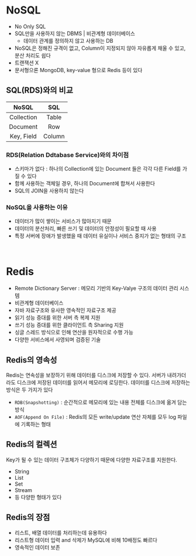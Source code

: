 # NoSQL
* No Only SQL
* SQL만을 사용하지 않는 DBMS | 비관계형 데이터베이스
  * 데이터 관계를 정의하지 않고 사용하는 DB
* NoSQL은 정해진 규격이 없고, Column이 지정되지 않아 자유롭게 채울 수 있고, 분산 처리도 쉽다
* 트랜잭션 X
* 문서형으론 MongoDB, key-value 형으로 Redis 등이 있다

## SQL(RDS)와의 비교
|   NoSQL    |   SQL   |
|:----------:|:---:|
| Collection | Table |
|  Document  | Row |
| Key, Field | Column |

### RDS(Relation Ddtabase Service)와의 차이점
* 스키마가 없다 : 하나의 Collection에 있는 Document 들은 각각 다른 Field를 가질 수 있다
* 함께 사용하는 객체일 경우, 하나의 Document에 합쳐서 사용한다
* SQL의 JOIN을 사용하지 않는다
### NoSQL을 사용하는 이유
* 데이터가 많이 쌓이는 서비스가 많아지기 때문
* 데이터의 분산처리, 빠른 쓰기 및 데이터의 안정성이 필요할 때 사용
* 특정 서버에 장애가 발생했을 때 데이터 유실이나 서비스 중지가 없는 형태의 구조

<br>

# Redis
* Remote Dictionary Server : 메모리 기반의 Key-Valye 구조의 데이터 관리 시스템
* 비관계형 데이터베이스
* 자바 자료구조와 유사한 영속적인 자료구조 제공
* 읽기 성능 증대를 위한 서버 측 복제 지원
* 쓰기 성능 증대를 위한 클라이언트 측 Sharing 지원
* 싱글 스레드 방식으로 인해 연산을 원자적으로 수행 가능
* 다양한 서비스에서 사영되며 검증된 기술

## Redis의 영속성
Redis는 연속성을 보장하기 위해 데이터를 디스크에 저장할 수 있다. 서버가 내려가더라도 디스크에 저장된
데이터를 읽어서 메모리에 로딩한다. 데이터를 디스크에 저장하는 방식은 두 가지가 있다
* `RDB(Snapshotting)` : 순간적으로 메모리에 있는 내용 전체를 디스크에 옮겨 담는 방식
* `AOF(Append On File)` : Redis의 모든 write/update 연산 자체를 모두 log 파일에 기록하는 형태

## Redis의 컬렉션
Key가 될 수 있는 데이터 구조체가 다양하기 때문에 다양한 자료구조를 지원한다.
* String
* List
* Set
* Stream
* 등 다양한 형태가 있다


## Redis의 장점
* 리스트, 배열 데이터를 처리하는데 유용하다
* 리스트형 데이터 입력 and 삭제가 MySQL에 비해 10배정도 빠르다
* 영속적인 데이터 보존